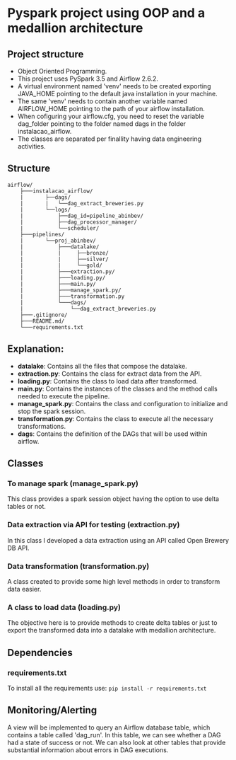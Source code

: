 # Pyspark project using OOP and a medallion architecture

## Project structure
- Object Oriented Programming.
- This project uses PySpark 3.5 and Airflow 2.6.2.
- A virtual environment named 'venv' needs to be created exporting JAVA_HOME pointing to the default java installation in your machine.
- The same 'venv' needs to contain another variable named AIRFLOW_HOME pointing to the path of your airflow installation.
- When cofiguring your airflow.cfg, you need to reset the variable dag_folder pointing to the folder named dags in the folder instalacao_airflow.
- The classes are separated per finallity having data engineering activities.

## Structure

```
airflow/
    ├───instalacao_airflow/
    |       ├──dags/
    |       |   └──dag_extract_breweries.py
    |       └──logs/
    |           ├──dag_id=pipeline_abinbev/
    |           ├──dag_processor_manager/
    |           └──scheduler/
    ├───pipelines/
    |       └──proj_abinbev/
    |           ├───datalake/
    |           |     ├──bronze/
    |           |     ├──silver/
    |           |     └──gold/
    |           ├───extraction.py/
    |           ├───loading.py/
    |           ├───main.py/
    |           ├───manage_spark.py/
    |           ├───transformation.py
    |           └───dags/
    |               └──dag_extract_breweries.py
    ├───.gitignore/
    ├───README.md/
    └───requirements.txt
```

## Explanation:

- **datalake**: Contains all the files that compose the datalake.
- **extraction.py**: Contains the class for extract data from the API.
- **loading.py**: Contains the class to load data after transformed.
- **main.py**: Contains the instances of the classes and the method calls needed to execute the pipeline.  
- **manage_spark.py**: Contains the class and configuration to initialize and stop the spark session.
- **transformation.py**: Contains the class to execute all the necessary transformations.
- **dags**: Contains the definition of the DAGs that will be used within airflow.


## Classes

### To manage spark (manage_spark.py)
This class provides a spark session object having the option to use delta tables or not.

### Data extraction via API for testing (extraction.py)
In this class I developed a data extraction using an API called Open Brewery DB API.

### Data transformation (transformation.py)
A class created to provide some high level methods in order to transform data easier.

### A class to load data (loading.py)
The objective here is to provide methods to create delta tables or just to export the transformed data into a datalake with medallion architecture.


## Dependencies

### requirements.txt
To install all the requirements use: `pip install -r requirements.txt`


## Monitoring/Alerting
A view will be implemented to query an Airflow database table, which contains a table called 'dag_run'. In this table, we can see whether a DAG had a state of success or not. We can also look at other tables that provide substantial information about errors in DAG executions.
